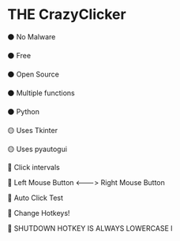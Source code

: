 # THE CrazyClicker
⚫ No Malware

⚫ Free

⚫ Open Source

⚫ Multiple functions

⚫ Python

🟡 Uses Tkinter

🟡 Uses pyautogui

🔵 Click intervals

🔵 Left Mouse Button <---> Right Mouse Button

🔵 Auto Click Test

🔵 Change Hotkeys!

🔴 SHUTDOWN HOTKEY IS ALWAYS LOWERCASE l
